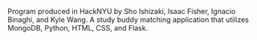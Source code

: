 Program produced in HackNYU by Sho Ishizaki, Isaac Fisher, Ignacio Binaghi, and Kyle Wang.
A study buddy matching application that utilizes MongoDB, Python, HTML, CSS, and Flask. 
